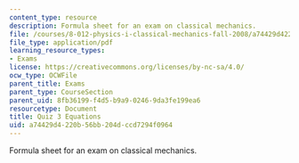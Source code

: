 ```yaml
---
content_type: resource
description: Formula sheet for an exam on classical mechanics.
file: /courses/8-012-physics-i-classical-mechanics-fall-2008/a74429d4220b56bb204dccd7294f0964_e3equations.pdf
file_type: application/pdf
learning_resource_types:
- Exams
license: https://creativecommons.org/licenses/by-nc-sa/4.0/
ocw_type: OCWFile
parent_title: Exams
parent_type: CourseSection
parent_uid: 8fb36199-f4d5-b9a9-0246-9da3fe199ea6
resourcetype: Document
title: Quiz 3 Equations
uid: a74429d4-220b-56bb-204d-ccd7294f0964
---
```

Formula sheet for an exam on classical mechanics.